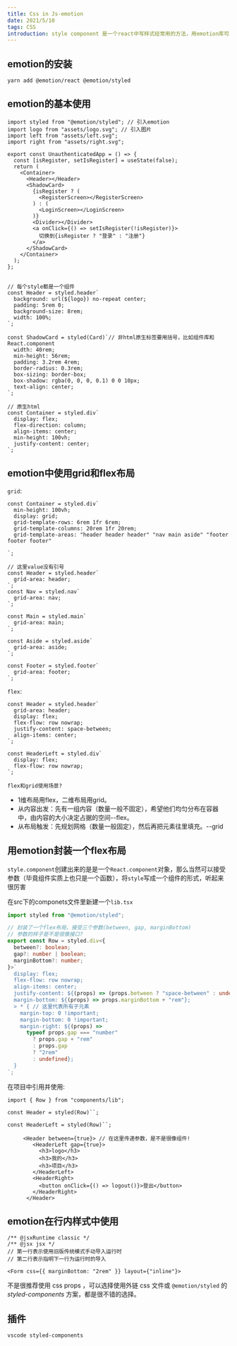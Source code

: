 ```yaml
---
title: Css in Js-emotion
date: 2021/5/10
tags: CSS
introduction: style component 是一个react中写样式经常用的方法，用emotion库可以封装这种方法，我写了一点使用emotion时的心得和体验，以及用emotion如何封装一个flex布局
---
```


## emotion的安装

<code>yarn add @emotion/react @emotion/styled</code>



## emotion的基本使用

```react
import styled from "@emotion/styled"; // 引入emotion
import logo from "assets/logo.svg"; // 引入图片
import left from "assets/left.svg";
import right from "assets/right.svg";

export const UnauthenticatedApp = () => {
  const [isRegister, setIsRegister] = useState(false);
  return (
    <Container>
      <Header></Header>
      <ShadowCard>
        {isRegister ? (
          <RegisterScreen></RegisterScreen>
        ) : (
          <LoginScreen></LoginScreen>
        )}
        <Divider></Divider>
        <a onClick={() => setIsRegister(!isRegister)}>
          切换到{isRegister ? "登录" : "注册"}
        </a>
      </ShadowCard>
    </Container>
  );
};


// 每个style都是一个组件
const Header = styled.header`
  background: url(${logo}) no-repeat center;
  padding: 5rem 0;
  background-size: 8rem;
  width: 100%;
`;

const ShadowCard = styled(Card)`// 非html原生标签要用括号，比如组件库和React.component
  width: 40rem;
  min-height: 56rem;
  padding: 3.2rem 4rem;
  border-radius: 0.3rem;
  box-sizing: border-box;
  box-shadow: rgba(0, 0, 0, 0.1) 0 0 10px;
  text-align: center;
`;

// 原生html
const Container = styled.div`
  display: flex;
  flex-direction: column;
  align-items: center;
  min-height: 100vh;
  justify-content: center;
`;
```

## emotion中使用grid和flex布局

<code>grid</code>:

```react
const Container = styled.div`
  min-height: 100vh;
  display: grid;
  grid-template-rows: 6rem 1fr 6rem;
  grid-template-columns: 20rem 1fr 20rem;
  grid-template-areas: "header header header" "nav main aside" "footer footer footer"

`;

// 这里value没有引号
const Header = styled.header`
  grid-area: header; 
`;
const Nav = styled.nav`
  grid-area: nav;
`;

const Main = styled.main`
  grid-area: main;
`;

const Aside = styled.aside`
  grid-area: aside;
`;

const Footer = styled.footer`
  grid-area: footer;
`;

```

<code>flex</code>:

```react
const Header = styled.header`
  grid-area: header;
  display: flex;
  flex-flow: row nowrap;
  justify-content: space-between;
  align-items: center;
`;

const HeaderLeft = styled.div`
  display: flex;
  flex-flow: row nowrap;
`;
```

<code>flex和grid使用场景?</code>

+ 1维布局用flex，二维布局用grid。
+ 从内容出发：先有一组内容（数量一般不固定），希望他们均匀分布在容器中，由内容的大小决定占据的空间--flex。
+ 从布局触发：先规划网格（数量一般固定），然后再把元素往里填充。--grid

## 用emotion封装一个flex布局

<code>style.component</code>创建出来的是是一个<code>React.component</code>对象，那么当然可以接受参数（毕竟组件实质上也只是一个函数），将<code>style</code>写成一个组件的形式，听起来很厉害

在src下的componets文件里新建一个<code>lib.tsx</code>

```typescript
import styled from "@emotion/styled";

// 封装了一个flex布局，接受三个参数(between, gap, marginBottom)
// 参数的样子是不是很像接口?
export const Row = styled.div<{
  between?: boolean;
  gap?: number | boolean;
  marginBottom?: number;
}>`
  display: flex;
  flex-flow: row nowrap;
  align-items: center;
  justify-content: ${(props) => (props.between ? "space-between" : undefined)};
  margin-bottom: ${(props) => props.marginBottom + "rem"};
  > * { // 这里代表所有子元素
    margin-top: 0 !important;
    margin-bottom: 0 !important;
    margin-right: ${(props) =>
      typeof props.gap === "number"
        ? props.gap + "rem"
        : props.gap
        ? "2rem"
        : undefined};
  }
`;

```

在项目中引用并使用:

```react
import { Row } from "components/lib";

const Header = styled(Row)``;

const HeaderLeft = styled(Row)``;

     <Header between={true}> // 在这里传递参数，是不是很像组件!
        <HeaderLeft gap={true}>
          <h3>logo</h3>
          <h3>我的</h3>
          <h3>项目</h3>
        </HeaderLeft>
        <HeaderRight>
          <button onClick={() => logout()}>登出</button>
        </HeaderRight>
      </Header>

```

## emotion在行内样式中使用

```react
/** @jsxRuntime classic */
/** @jsx jsx */
// 第一行表示使用旧版传统模式手动导入运行时
// 第二行表示指明下一行为运行时的导入

<Form css={{ marginBottom: "2rem" }} layout={"inline"}>
```

不是很推荐使用 css props ，可以选择使用外链 css 文件或 `@emotion/styled` 的 _styled-components_ 方案，都是很不错的选择。



## 插件

`vscode styled-components` 
